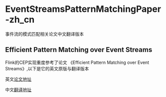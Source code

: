 # EventStreamsPatternMatchingPaper-zh_cn

事件流的模式匹配相关论文中文翻译版本

## Efficient Pattern Matching over Event Streams

Flink的CEP实现重度参考了论文 《Efficient Pattern Matching over Event Streams》,以下是它的英文原版与翻译版本

英文[论文地址](https://people.cs.umass.edu/~yanlei/publications/sase-sigmod08.pdf)

中文[翻译地址](../EventStreamPattern/cep-sase-sigmod08.md)

